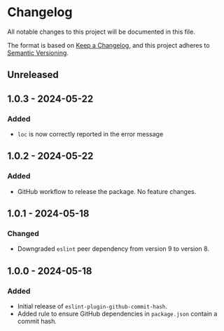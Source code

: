 # Changelog

All notable changes to this project will be documented in this file.

The format is based on [Keep a Changelog](https://keepachangelog.com/en/1.0.0/), and this project adheres to [Semantic Versioning](https://semver.org/spec/v2.0.0.html).

## Unreleased

## 1.0.3 - 2024-05-22
### Added
- `loc` is now correctly reported in the error message

## 1.0.2 - 2024-05-22
### Added
- GitHub workflow to release the package. No feature changes.

## 1.0.1 - 2024-05-18
### Changed
- Downgraded `eslint` peer dependency from version 9 to version 8.

## 1.0.0 - 2024-05-18
### Added
- Initial release of `eslint-plugin-github-commit-hash`.
- Added rule to ensure GitHub dependencies in `package.json` contain a commit hash.
